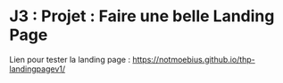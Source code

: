 # J3 : Projet : Faire une belle Landing Page 

Lien pour tester la landing page : https://notmoebius.github.io/thp-landingpagev1/